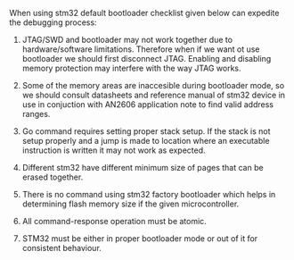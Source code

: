 When using stm32 default bootloader checklist given below can expedite the debugging process:

1. JTAG/SWD and bootloader may not work together due to hardware/software limitations. Therefore when if we want ot use bootloader we should first disconnect JTAG. Enabling and disabling memory protection may interfere with the way JTAG works.

2. Some of the memory areas are inaccesible during bootloader mode, so we should consult datasheets and reference manual of stm32 device in use in conjuction with AN2606 application note to find valid address ranges.

3. Go command requires setting proper stack setup. If the stack is not setup properly and a jump is made to location where an executable instruction is written it may not work as expected.

4. Different stm32 have different minimum size of pages that can be erased together.

5. There is no command using stm32 factory bootloader which helps in determining flash memory size if the given microcontroller.

6. All command-response operation must be atomic.

7. STM32 must be either in proper bootloader mode or out of it for consistent behaviour. 
